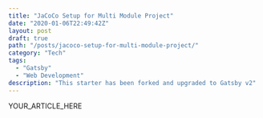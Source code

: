 ```yaml
---
title: "JaCoCo Setup for Multi Module Project"
date: "2020-01-06T22:49:42Z"
layout: post
draft: true
path: "/posts/jacoco-setup-for-multi-module-project/"
category: "Tech"
tags:
  - "Gatsby"
  - "Web Development"
description: "This starter has been forked and upgraded to Gatsby v2"
---
```


YOUR_ARTICLE_HERE
